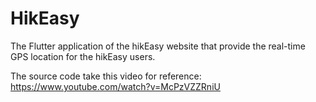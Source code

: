 # HikEasy 

The Flutter application of the hikEasy website that provide the real-time GPS location for the hikEasy users.

The source code take this video for reference: https://www.youtube.com/watch?v=McPzVZZRniU
